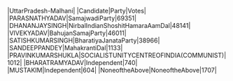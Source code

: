  
|UttarPradesh-Malhani|
|Candidate|Party|Votes|
|PARASNATHYADAV|SamajwadiParty|69351|
|DHANANJAYSINGH|NirbalIndianShoshitHamaraAamDal|48141|
|VIVEKYADAV|BahujanSamajParty|46011|
|SATISHKUMARSINGH|BharatiyaJanataParty|38966|
|SANDEEPPANDEY|MahakrantiDal|1133|
|PRAVINKUMARSHUKLA|SOCIALISTUNITYCENTREOFINDIA(COMMUNIST)|1012|
|BHARATRAMYADAV|Independent|740|
|MUSTAKIM|Independent|604|
|NoneoftheAbove|NoneoftheAbove|1707|
